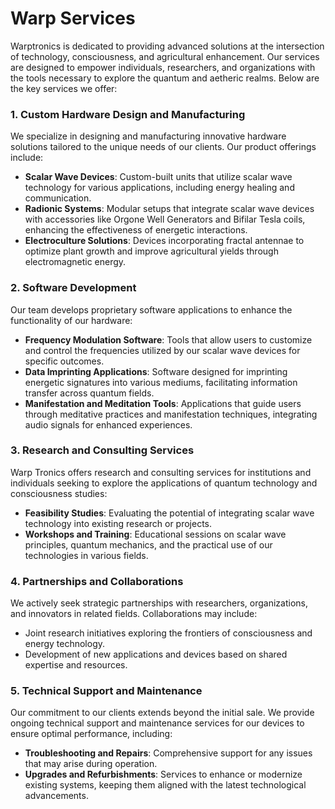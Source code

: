 # Warp Services
<p>Warptronics is dedicated to providing advanced solutions at the intersection of technology, consciousness, and agricultural enhancement. Our services are designed to empower individuals, researchers, and organizations with the tools necessary to explore the quantum and aetheric realms. Below are the key services we offer:</p>
<h3>1. <strong>Custom Hardware Design and Manufacturing</strong></h3>
<p>We specialize in designing and manufacturing innovative hardware solutions tailored to the unique needs of our clients. Our product offerings include:</p>
<ul>
    <li><strong>Scalar Wave Devices</strong>: Custom-built units that utilize scalar wave technology for various applications, including energy healing and communication.</li>
    <li><strong>Radionic Systems</strong>: Modular setups that integrate scalar wave devices with accessories like Orgone Well Generators and Bifilar Tesla coils, enhancing the effectiveness of energetic interactions.</li>
    <li><strong>Electroculture Solutions</strong>: Devices incorporating fractal antennae to optimize plant growth and improve agricultural yields through electromagnetic energy.</li>
</ul>
<h3>2. <strong>Software Development</strong></h3>
<p>Our team develops proprietary software applications to enhance the functionality of our hardware:</p>
<ul>
    <li><strong>Frequency Modulation Software</strong>: Tools that allow users to customize and control the frequencies utilized by our scalar wave devices for specific outcomes.</li>
    <li><strong>Data Imprinting Applications</strong>: Software designed for imprinting energetic signatures into various mediums, facilitating information transfer across quantum fields.</li>
    <li><strong>Manifestation and Meditation Tools</strong>: Applications that guide users through meditative practices and manifestation techniques, integrating audio signals for enhanced experiences.</li>
</ul>
<h3>3. <strong>Research and Consulting Services</strong></h3>
<p>Warp Tronics offers research and consulting services for institutions and individuals seeking to explore the applications of quantum technology and consciousness studies:</p>
<ul>
    <li><strong>Feasibility Studies</strong>: Evaluating the potential of integrating scalar wave technology into existing research or projects.</li>
    <li><strong>Workshops and Training</strong>: Educational sessions on scalar wave principles, quantum mechanics, and the practical use of our technologies in various fields.</li>
</ul>
<h3>4. <strong>Partnerships and Collaborations</strong></h3>
<p>We actively seek strategic partnerships with researchers, organizations, and innovators in related fields. Collaborations may include:</p>
<ul>
    <li>Joint research initiatives exploring the frontiers of consciousness and energy technology.</li>
    <li>Development of new applications and devices based on shared expertise and resources.</li>
</ul>
<h3>5. <strong>Technical Support and Maintenance</strong></h3>
<p>Our commitment to our clients extends beyond the initial sale. We provide ongoing technical support and maintenance services for our devices to ensure optimal performance, including:</p>
<ul>
    <li><strong>Troubleshooting and Repairs</strong>: Comprehensive support for any issues that may arise during operation.</li>
    <li><strong>Upgrades and Refurbishments</strong>: Services to enhance or modernize existing systems, keeping them aligned with the latest technological advancements.</li>
</ul>
